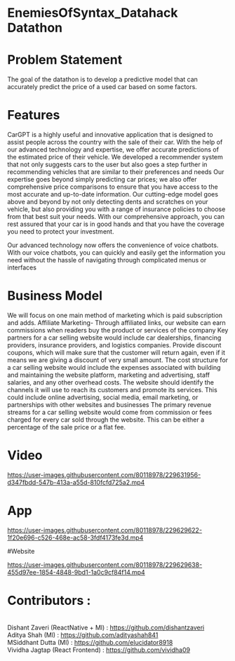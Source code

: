 # EnemiesOfSyntax_Datahack Datathon

# Problem Statement

The goal of the datathon is to develop a predictive model that can accurately predict the price of a used car based on some factors.

# Features

CarGPT is a highly useful and innovative application that is designed to assist people across the country with the sale of their car.
With the help of our advanced technology and expertise, we offer accurate predictions of the estimated price of their vehicle.
We developed a  recommender system that not only suggests cars to the user but also goes a step further in recommending vehicles that are similar to their preferences and needs
Our expertise goes beyond simply predicting car prices; we also offer comprehensive price comparisons to ensure that you have access to the most accurate and up-to-date information.
Our cutting-edge model goes above and beyond by not only detecting dents and scratches on your vehicle, but also providing you with a range of insurance policies to choose from that best suit your needs.
With our comprehensive approach, you can rest assured that your car is in good hands and that you have the coverage you need to protect your investment.

Our advanced technology now offers the convenience of voice chatbots. With our voice chatbots, you can quickly and easily get the information you need without the hassle of navigating through complicated menus or interfaces

# Business Model

We will focus on one main method of marketing which is paid subscription and adds.
Affiliate Marketing- Through affiliated links, our website can earn commissions when readers buy the product or services of the company
Key partners for a car selling website would include car dealerships, financing providers, insurance providers, and logistics companies.
Provide discount coupons, which will make sure that the customer will return again, even if it means we are giving a discount of very small amount.
 The cost structure for a car selling website would include the expenses associated with building and maintaining the website platform, marketing and advertising, staff salaries, and any other overhead costs.
The website should identify the channels it will use to reach its customers and promote its services. This could include online advertising, social media, email marketing, or partnerships with other websites and businesses
The primary revenue streams for a car selling website would come from commission or fees charged for every car sold through the website. This can be either a percentage of the sale price or a flat fee.

# Video

https://user-images.githubusercontent.com/80118978/229631956-d347fbdd-547b-413a-a55d-810fcfd725a2.mp4

# App

https://user-images.githubusercontent.com/80118978/229629622-1f20e696-c526-468e-ac58-3fdf4173fe3d.mp4

#Website

https://user-images.githubusercontent.com/80118978/229629638-455d97ee-1854-4848-9bd1-1a0c9cf84f14.mp4

# Contributors :
<br />Dishant Zaveri (ReactNative + Ml) : https://github.com/dishantzaveri
<br />Aditya Shah (Ml) : https://github.com/adityashah841
<br />MSiddhant Dutta (Ml) : https://github.com/elucidator8918
<br />Vividha Jagtap (React Frontend) : https://github.com/vividha09
